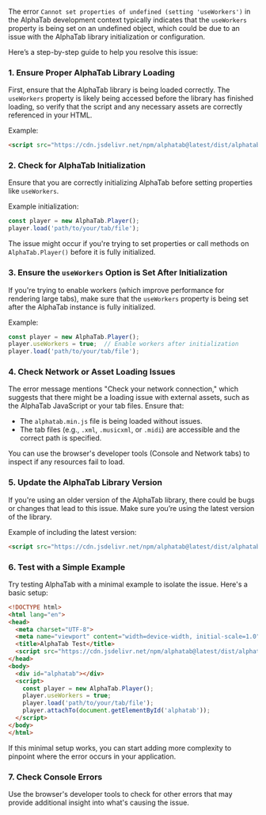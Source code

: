 The error `Cannot set properties of undefined (setting 'useWorkers')` in the AlphaTab development context typically indicates that the `useWorkers` property is being set on an undefined object, which could be due to an issue with the AlphaTab library initialization or configuration.

Here’s a step-by-step guide to help you resolve this issue:

### 1. **Ensure Proper AlphaTab Library Loading**

First, ensure that the AlphaTab library is being loaded correctly. The `useWorkers` property is likely being accessed before the library has finished loading, so verify that the script and any necessary assets are correctly referenced in your HTML.

Example:

```html
<script src="https://cdn.jsdelivr.net/npm/alphatab@latest/dist/alphatab.min.js"></script>
```

### 2. **Check for AlphaTab Initialization**

Ensure that you are correctly initializing AlphaTab before setting properties like `useWorkers`.

Example initialization:

```javascript
const player = new AlphaTab.Player();
player.load('path/to/your/tab/file');
```

The issue might occur if you're trying to set properties or call methods on `AlphaTab.Player()` before it is fully initialized.

### 3. **Ensure the `useWorkers` Option is Set After Initialization**

If you're trying to enable workers (which improve performance for rendering large tabs), make sure that the `useWorkers` property is being set after the AlphaTab instance is fully initialized.

Example:

```javascript
const player = new AlphaTab.Player();
player.useWorkers = true;  // Enable workers after initialization
player.load('path/to/your/tab/file');
```

### 4. **Check Network or Asset Loading Issues**

The error message mentions "Check your network connection," which suggests that there might be a loading issue with external assets, such as the AlphaTab JavaScript or your tab files. Ensure that:

* The `alphatab.min.js` file is being loaded without issues.
* The tab files (e.g., `.xml`, `.musicxml`, or `.midi`) are accessible and the correct path is specified.

You can use the browser's developer tools (Console and Network tabs) to inspect if any resources fail to load.

### 5. **Update the AlphaTab Library Version**

If you're using an older version of the AlphaTab library, there could be bugs or changes that lead to this issue. Make sure you’re using the latest version of the library.

Example of including the latest version:

```html
<script src="https://cdn.jsdelivr.net/npm/alphatab@latest/dist/alphatab.min.js"></script>
```

### 6. **Test with a Simple Example**

Try testing AlphaTab with a minimal example to isolate the issue. Here's a basic setup:

```html
<!DOCTYPE html>
<html lang="en">
<head>
  <meta charset="UTF-8">
  <meta name="viewport" content="width=device-width, initial-scale=1.0">
  <title>AlphaTab Test</title>
  <script src="https://cdn.jsdelivr.net/npm/alphatab@latest/dist/alphatab.min.js"></script>
</head>
<body>
  <div id="alphatab"></div>
  <script>
    const player = new AlphaTab.Player();
    player.useWorkers = true;
    player.load('path/to/your/tab/file');
    player.attachTo(document.getElementById('alphatab'));
  </script>
</body>
</html>
```

If this minimal setup works, you can start adding more complexity to pinpoint where the error occurs in your application.

### 7. **Check Console Errors**

Use the browser's developer tools to check for other errors that may provide additional insight into what's causing the issue.
 